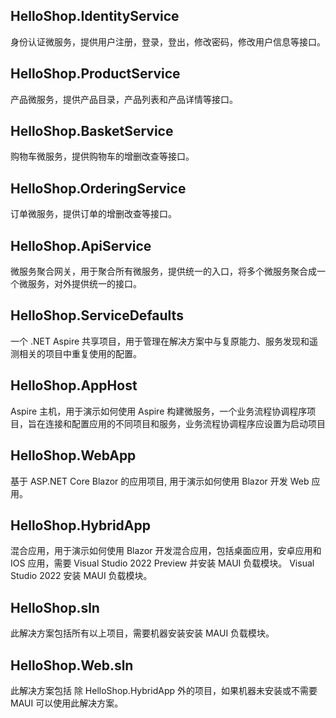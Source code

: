 ## HelloShop.IdentityService

身份认证微服务，提供用户注册，登录，登出，修改密码，修改用户信息等接口。

## HelloShop.ProductService

产品微服务，提供产品目录，产品列表和产品详情等接口。

## HelloShop.BasketService

购物车微服务，提供购物车的增删改查等接口。

## HelloShop.OrderingService

订单微服务，提供订单的增删改查等接口。

## HelloShop.ApiService

微服务聚合网关，用于聚合所有微服务，提供统一的入口，将多个微服务聚合成一个微服务，对外提供统一的接口。


## HelloShop.ServiceDefaults

一个 .NET Aspire 共享项目，用于管理在解决方案中与复原能力、服务发现和遥测相关的项目中重复使用的配置。

## HelloShop.AppHost

Aspire 主机，用于演示如何使用 Aspire 构建微服务，一个业务流程协调程序项目，旨在连接和配置应用的不同项目和服务，业务流程协调程序应设置为启动项目


## HelloShop.WebApp

基于 ASP.NET Core Blazor 的应用项目, 用于演示如何使用 Blazor 开发 Web 应用。

## HelloShop.HybridApp

混合应用，用于演示如何使用 Blazor 开发混合应用，包括桌面应用，安卓应用和 IOS 应用，需要 Visual Studio 2022 Preview 并安装 MAUI 负载模块。 Visual Studio 2022 安装 MAUI 负载模块。

## HelloShop.sln

此解决方案包括所有以上项目，需要机器安装安装 MAUI 负载模块。

## HelloShop.Web.sln

此解决方案包括 除 HelloShop.HybridApp 外的项目，如果机器未安装或不需要 MAUI 可以使用此解决方案。
